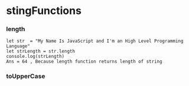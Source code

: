 # stingFunctions 

### length

```
let str  = "My Name Is JavaScript and I'm an High Level Programming Language"
let strLength = str.length
console.log(strLength)
Ans = 64 , Because length function returns length of string
```

### toUpperCase
